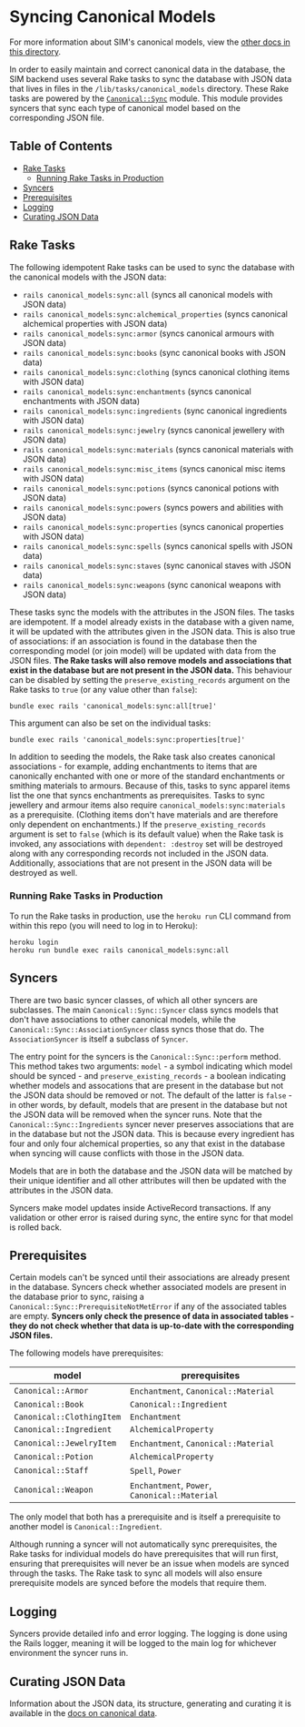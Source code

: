 # Syncing Canonical Models

For more information about SIM's canonical models, view the [other docs in this directory](/docs/canonical_models/README.md).

In order to easily maintain and correct canonical data in the database, the SIM backend uses several Rake tasks to sync the database with JSON data that lives in files in the `/lib/tasks/canonical_models` directory. These Rake tasks are powered by the [`Canonical::Sync`](/app/models/canonical/sync.rb) module. This module provides syncers that sync each type of canonical model based on the corresponding JSON file.

## Table of Contents

* [Rake Tasks](#rake-tasks)
  * [Running Rake Tasks in Production](#running-rake-tasks-in-production)
* [Syncers](#syncers)
* [Prerequisites](#prerequisites)
* [Logging](#logging)
* [Curating JSON Data](#curating-json-data)

## Rake Tasks

The following idempotent Rake tasks can be used to sync the database with the canonical models with the JSON data:

* `rails canonical_models:sync:all` (syncs all canonical models with JSON data)
* `rails canonical_models:sync:alchemical_properties` (syncs canonical alchemical properties with JSON data)
* `rails canonical_models:sync:armor` (syncs canonical armours with JSON data)
* `rails canonical_models:sync:books` (sync canonical books with JSON data)
* `rails canonical_models:sync:clothing` (syncs canonical clothing items with JSON data)
* `rails canonical_models:sync:enchantments` (syncs canonical enchantments with JSON data)
* `rails canonical_models:sync:ingredients` (sync canonical ingredients with JSON data)
* `rails canonical_models:sync:jewelry` (syncs canonical jewellery with JSON data)
* `rails canonical_models:sync:materials` (syncs canonical materials with JSON data)
* `rails canonical_models:sync:misc_items` (syncs canonical misc items with JSON data)
* `rails canonical_models:sync:potions` (syncs canonical potions with JSON data)
* `rails canonical_models:sync:powers` (syncs powers and abilities with JSON data)
* `rails canonical_models:sync:properties` (syncs canonical properties with JSON data)
* `rails canonical_models:sync:spells` (syncs canonical spells with JSON data)
* `rails canonical_models:sync:staves` (sync canonical staves with JSON data)
* `rails canonical_models:sync:weapons` (sync canonical weapons with JSON data)

These tasks sync the models with the attributes in the JSON files. The tasks are idempotent. If a model already exists in the database with a given name, it will be updated with the attributes given in the JSON data. This is also true of associations: if an association is found in the database then the corresponding model (or join model) will be updated with data from the JSON files. **The Rake tasks will also remove models and associations that exist in the database but are not present in the JSON data.** This behaviour can be disabled by setting the `preserve_existing_records` argument on the Rake tasks to `true` (or any value other than `false`):

```
bundle exec rails 'canonical_models:sync:all[true]'
```

This argument can also be set on the individual tasks:

```
bundle exec rails 'canonical_models:sync:properties[true]'
```

In addition to seeding the models, the Rake task also creates canonical associations - for example, adding enchantments to items that are canonically enchanted with one or more of the standard enchantments or smithing materials to armours. Because of this, tasks to sync apparel items list the one that syncs enchantments as prerequisites. Tasks to sync jewellery and armour items also require `canonical_models:sync:materials` as a prerequisite. (Clothing items don't have materials and are therefore only dependent on enchantments.) If the `preserve_existing_records` argument is set to `false` (which is its default value) when the Rake task is invoked, any associations with `dependent: :destroy` set will be destroyed along with any corresponding records not included in the JSON data. Additionally, associations that are not present in the JSON data will be destroyed as well.

### Running Rake Tasks in Production

To run the Rake tasks in production, use the `heroku run` CLI command from within this repo (you will need to log in to Heroku):

```
heroku login
heroku run bundle exec rails canonical_models:sync:all
```

## Syncers

There are two basic syncer classes, of which all other syncers are subclasses. The main `Canonical::Sync::Syncer` class syncs models that don't have associations to other canonical models, while the `Canonical::Sync::AssociationSyncer` class syncs those that do. The `AssociationSyncer` is itself a subclass of `Syncer`.

The entry point for the syncers is the `Canonical::Sync::perform` method. This method takes two arguments: `model` - a symbol indicating which model should be synced - and `preserve_existing_records` - a boolean indicating whether models and assocations that are present in the database but not the JSON data should be removed or not. The default of the latter is `false` - in other words, by default, models that are present in the database but not the JSON data will be removed when the syncer runs. Note that the `Canonical::Sync::Ingredients` syncer never preserves associations that are in the database but not the JSON data. This is because every ingredient has four and only four alchemical properties, so any that exist in the database when syncing will cause conflicts with those in the JSON data.

Models that are in both the database and the JSON data will be matched by their unique identifier and all other attributes will then be updated with the attributes in the JSON data.

Syncers make model updates inside ActiveRecord transactions. If any validation or other error is raised during sync, the entire sync for that model is rolled back.

## Prerequisites

Certain models can't be synced until their associations are already present in the database. Syncers check whether associated models are present in the database prior to sync, raising a `Canonical::Sync::PrerequisiteNotMetError` if any of the associated tables are empty. **Syncers only check the presence of data in associated tables - they do not check whether that data is up-to-date with the corresponding JSON files.**

The following models have prerequisites:

| model                     | prerequisites                                 |
| ------------------------- | --------------------------------------------- |
| `Canonical::Armor`        | `Enchantment`, `Canonical::Material`          |
| `Canonical::Book`         | `Canonical::Ingredient`                       |
| `Canonical::ClothingItem` | `Enchantment`                                 |
| `Canonical::Ingredient`   | `AlchemicalProperty`                          |
| `Canonical::JewelryItem`  | `Enchantment`, `Canonical::Material`          |
| `Canonical::Potion`       | `AlchemicalProperty`                          |
| `Canonical::Staff`        | `Spell`, `Power`                              |
| `Canonical::Weapon`       | `Enchantment`, `Power`, `Canonical::Material` |

The only model that both has a prerequisite and is itself a prerequisite to another model is `Canonical::Ingredient`.

Although running a syncer will not automatically sync prerequisites, the Rake tasks for individual models do have prerequisites that will run first, ensuring that prerequisites will never be an issue when models are synced through the tasks. The Rake task to sync all models will also ensure prerequisite models are synced before the models that require them.

## Logging

Syncers provide detailed info and error logging. The logging is done using the Rails logger, meaning it will be logged to the main log for whichever environment the syncer runs in.

## Curating JSON Data

Information about the JSON data, its structure, generating and curating it is available in the [docs on canonical data](/docs/canonical_models/canonical-data.md).